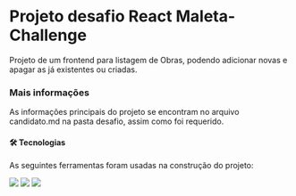 <h1 algin='center'>Projeto desafio React Maleta-Challenge</h1>

  <p>Projeto de um frontend para listagem de Obras, podendo adicionar novas e apagar as já existentes ou criadas.</p>


<h3>Mais informações</h3>

  <p>As informações principais do projeto se encontram no arquivo candidato.md na pasta desafio, assim como foi requerido.</p>

<h4>🛠 Tecnologias</h4>

As seguintes ferramentas foram usadas na construção do projeto:

<img src='https://img.shields.io/badge/JavaScript-323330?style=for-the-badge&logo=javascript&logoColor=F7DF1E' />
<img src='https://img.shields.io/badge/React-20232A?style=for-the-badge&logo=react&logoColor=61DAFB' />
<img src='https://img.shields.io/badge/Node.js-339933?style=for-the-badge&logo=nodedotjs&logoColor=white' />
